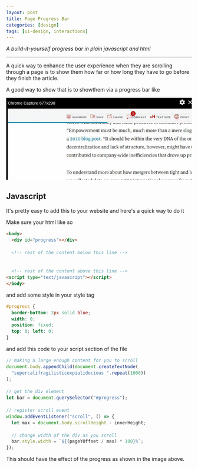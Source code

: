 ```yaml
---
layout: post
title: Page Progress Bar
categories: [design]
tags: [ui-design, interactions]
---
```


_A build-it-yourself progress bar in plain javascript and html_

-----
<!--more-->

A quick way to enhance the user experience when they are scrolling through a page is to show them how far or how long they have to go before they finish the article.

A good way to show that is to showthem via a progress bar like 

![hbs-progress-bar](/assets/progress-bar.gif)

## Javascript

It's pretty easy to add this to your website and here's a quick way to do it


Make sure your html like so

```html
<body>
  <div id="progress"></div>

  <!-- rest of the content below this line -->


  <!-- rest of the content above this line -->
<script type="text/javascript"></script>
</body>
```

and add some style in your style tag

```css
#progress {
  border-bottom: 2px solid blue;
  width: 0;
  position: fixed;
  top: 0; left: 0;
}
```

and add this code to your script section of the file

```javascript
// making a large enough content for you to scroll
document.body.appendChild(document.createTextNode(
  "supercalifragilisticexpialidocious ".repeat(1000))
);

// get the div element
let bar = document.querySelector("#progress");

// register scroll event
window.addEventListener("scroll", () => {
  let max = document.body.scrollHeight - innerHeight;

  // change width of the div as you scroll
  bar.style.width = `${(pageYOffset / max) * 100}%`;
});
```

This should have the effect of the progress as shown in the image above.